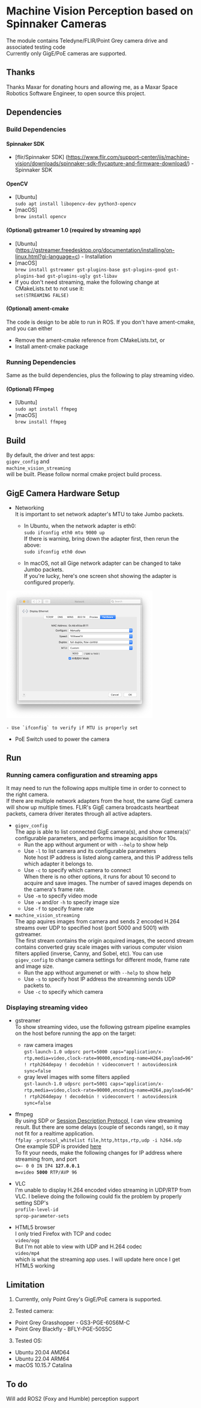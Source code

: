 # Machine Vision Perception based on Spinnaker Cameras
The module contains Teledyne/FLIR/Point Grey camera drive and associated testing code  
Currently only GigE/PoE cameras are supported.

## Thanks
Thanks Maxar for donating hours and allowing me, as a Maxar Space Robotics Software Engineer, to open source this project.

## Dependencies
### Build Dependencies
#### Spinnaker SDK
- [flir/Spinnaker SDK] (https://www.flir.com/support-center/iis/machine-vision/downloads/spinnaker-sdk-flycapture-and-firmware-download/) - Spinnaker SDK

#### OpenCV
- [Ubuntu]  
`sudo apt install libopencv-dev python3-opencv`
- [macOS]  
`brew install opencv`

#### (Optional) gstreamer 1.0 (required by streaming app)
- [Ubuntu] (https://gstreamer.freedesktop.org/documentation/installing/on-linux.html?gi-language=c) - Installation
- [macOS]  
`brew install gstreamer gst-plugins-base gst-plugins-good gst-plugins-bad gst-plugins-ugly gst-libav`
- If you don't need streaming, make the following change at CMakeLists.txt to not use it:  
`set(STREAMING FALSE)`

#### (Optional) ament-cmake
The code is design to be able to run in ROS.
If you don't have ament-cmake, and you can either 
- Remove the ament-cmake reference from CMakeLists.txt, or
- Install ament-cmake package

### Running Dependencies
Same as the build dependencies, plus the following to play streaming video.
#### (Optional) FFmpeg
- [Ubuntu]  
`sudo apt install ffmpeg`
- [macOS]  
`brew install ffmpeg`

## Build
By default, the driver and test apps:  
`gigev_config` and  
`machine_vision_streaming`  
will be built. Please follow normal cmake project build process.

## GigE Camera Hardware Setup
- Networking  
It is important to set network adapter's MTU to take Jumbo packets.
    - In Ubuntu, when the network adapter is eth0:  
`sudo ifconfig eth0 mtu 9000 up`  
If there is warning, bring down the adapter first, then rerun the above:  
`sudo ifconfig eth0 down`

    - In macOS, not all Gige network adapter can be changed to take Jumbo packets.  
If you're lucky, here's one screen shot showing the adapter is configured properly.
<img src="resources/networking_macos_mtu.png" alt="macOS MTU setup" width="390">

    - Use `ifconfig` to verify if MTU is properly set  
- PoE Switch used to power the camera

## Run
### Running camera configuration and streaming apps
It may need to run the following apps multiple time in order to connect to the right camera.  
If there are multiple network adapters from the host, the same GigE camera will show up multiple times. FLIR's GigE camera broadcasts heartbeat packets, camera driver iterates through all active adapters.
- `gigev_config`  
The app is able to list connected GigE camera(s), and show camera(s)' configurable parameters, and performs image acquisition for 10s.  
    - Run the app without argument or with `--help` to show help
    - Use `-l` to list camera and its configurable parameters  
    Note host IP address is listed along camera, and this IP address tells which adapter it belongs to.
    - Use `-c` to specify which camera to connect  
    When there is no other options, it runs for about 10 second to acquire and save images. The number of saved images depends on the camera's frame rate.
    - Use `-m` to specify video mode
    - Use `-w` and/or `-h` to specify image size
    - Use `-f` to specify frame rate
- `machine_vision_streaming`  
The app aquires images from camera and sends 2 encoded H.264 streams over UDP to specified host (port 5000 and 5001) with gstreamer.  
The first stream contains the origin acquired images, the second stream contains converted gray scale images with various computer vision filters applied (inverse, Canny, and Sobel, etc).
You can use `gigev_config` to change camera settings for different mode, frame rate and image size.  
    - Run the app without argumenet or with `--help` to show help
    - Use `-s` to specify host IP address the streamming sends UDP packets to.
    - Use `-c` to specify which camera  

### Displaying streaming video
- gstreamer  
To show streaming video, use the following gstream pipeline examples on the host before running the app on the target:  
    - raw camera images  
    `gst-launch-1.0 udpsrc port=5000 caps="application/x-rtp,media=video,clock-rate=90000,encoding-name=H264,payload=96" ! rtph264depay ! decodebin ! videoconvert ! autovideosink sync=false`  
    - gray level images with some filters applied  
    `gst-launch-1.0 udpsrc port=5001 caps="application/x-rtp,media=video,clock-rate=90000,encoding-name=H264,payload=96" ! rtph264depay ! decodebin ! videoconvert ! autovideosink sync=false`

- ffmpeg  
By using SDP or <a href="https://en.wikipedia.org/wiki/Session_Description_Protocol">Session Description Protocol</a>, I can view streaming result. But there are some delays (couple of seconds range), so it may not fit for a realtime application.  
`ffplay -protocol_whitelist file,http,https,rtp,udp -i h264.sdp`    
One example SDP is provided [here](resources/h264.sdp.txt)  
To fit your needs, make the following changes for IP address where streaming from, and port  
`o=- 0 0 IN IP4 `**`127.0.0.1`**` `  
`m=video `**`5000`**` RTP/AVP 96`

- VLC  
I'm unable to display H.264 encoded video streaming in UDP/RTP from VLC. I believe doing the following could fix the problem by properly setting SDP's  
`profile-level-id`  
`sprop-parameter-sets`

- HTML5 browser  
I only tried Firefox with TCP and codec  
`video/ogg`  
But I'm not able to view with UDP and H.264 codec  
`video/mp4`  
which is what the streaming app uses. I will update here once I get HTML5 working


## Limitation
1. Currently, only Point Grey's GigE/PoE camera is supported.

2. Tested camera:
- Point Grey Grasshopper - GS3-PGE-60S6M-C
- Point Grey Blackfly - BFLY-PGE-50S5C

3. Tested OS:
- Ubuntu 20.04 AMD64
- Ubuntu 22.04 ARM64
- macOS 10.15.7 Catalina

## To do
Will add ROS2 (Foxy and Humble) perception support

